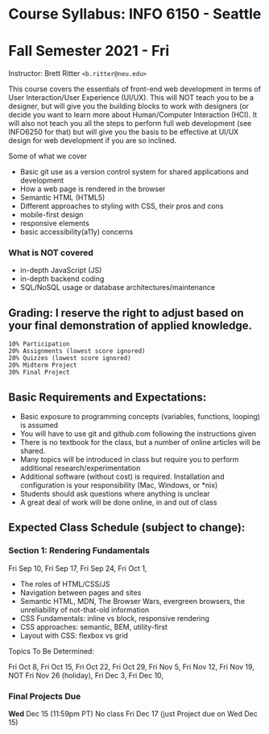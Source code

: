 ﻿# Course Syllabus: INFO 6150 - Seattle
# Fall Semester 2021 - Fri
Instructor: Brett Ritter `<b.ritter@neu.edu>`

This course covers the essentials of front-end web development in terms of User Interaction/User Experience (UI/UX).  This will NOT teach you to be a designer, but will give you the building blocks to work with designers (or decide you want to learn more about Human/Computer Interaction (HCI).  It will also not teach you all the steps to perform full web development (see INFO6250 for that) but will give you the basis to be effective at UI/UX design for web development if you are so inclined.

Some of what we cover
 - Basic git use as a version control system for shared applications and development
 - How a web page is rendered in the browser
 - Semantic HTML (HTML5)
 - Different approaches to styling with CSS, their pros and cons
 - mobile-first design
 - responsive elements
 - basic accessibility(a11y) concerns

### What is NOT covered
 - in-depth JavaScript (JS)
 - in-depth backend coding
 - SQL/NoSQL usage or database architectures/maintenance
 
## Grading: I reserve the right to adjust based on your final demonstration of applied knowledge.  
```
10% Participation
20% Assignments (lowest score ignored)
20% Quizzes (lowest score ignored)
20% Midterm Project 
30% Final Project
```

## Basic Requirements and Expectations:
- Basic exposure to programming concepts (variables, functions, looping) is assumed
- You will have to use git and github.com following the instructions given
- There is no textbook for the class, but a number of online articles will be shared.
- Many topics will be introduced in class but require you to perform additional research/experimentation
- Additional software (without cost) is required.  Installation and configuration is your responsibility (Mac, Windows, or \*nix)
- Students should ask questions where anything is unclear
- A great deal of work will be done online, in and out of class

## Expected Class Schedule (subject to change):

### Section 1: Rendering Fundamentals
Fri Sep 10,
Fri Sep 17,
Fri Sep 24,
Fri Oct 1,

- The roles of HTML/CSS/JS
- Navigation between pages and sites
- Semantic HTML, MDN, The Browser Wars, evergreen browsers, the unreliability of not-that-old information
- CSS Fundamentals: inline vs block, responsive rendering
- CSS approaches: semantic, BEM, utility-first
- Layout with CSS: flexbox vs grid

Topics To Be Determined:

Fri Oct 8,
Fri Oct 15,
Fri Oct 22,
Fri Oct 29,
Fri Nov 5,
Fri Nov 12,
Fri Nov 19,
NOT Fri Nov 26 (holiday),
Fri Dec 3,
Fri Dec 10,

### Final Projects Due 
**Wed** Dec 15 (11:59pm PT)
No class Fri Dec 17 (just Project due on Wed Dec 15)

